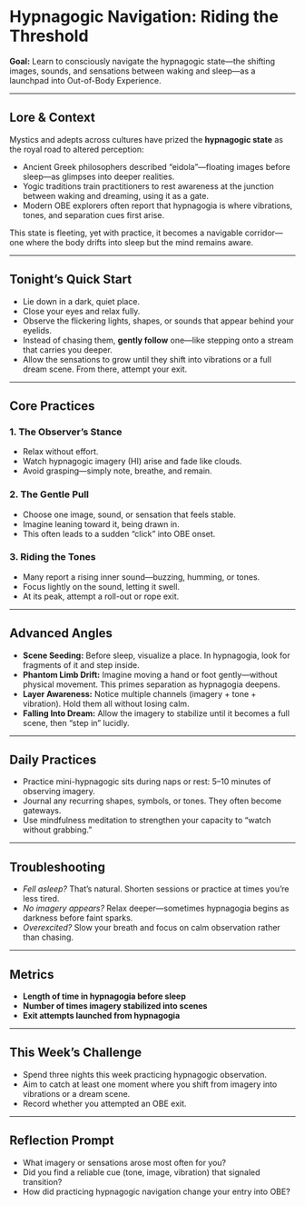


# Hypnagogic Navigation: Riding the Threshold

**Goal:** Learn to consciously navigate the hypnagogic state—the shifting images, sounds, and sensations between waking and sleep—as a launchpad into Out-of-Body Experience.

---

## Lore & Context
Mystics and adepts across cultures have prized the **hypnagogic state** as the royal road to altered perception:
- Ancient Greek philosophers described “eidola”—floating images before sleep—as glimpses into deeper realities.  
- Yogic traditions train practitioners to rest awareness at the junction between waking and dreaming, using it as a gate.  
- Modern OBE explorers often report that hypnagogia is where vibrations, tones, and separation cues first arise.

This state is fleeting, yet with practice, it becomes a navigable corridor—one where the body drifts into sleep but the mind remains aware.

---

## Tonight’s Quick Start
- Lie down in a dark, quiet place.  
- Close your eyes and relax fully.  
- Observe the flickering lights, shapes, or sounds that appear behind your eyelids.  
- Instead of chasing them, **gently follow** one—like stepping onto a stream that carries you deeper.  
- Allow the sensations to grow until they shift into vibrations or a full dream scene. From there, attempt your exit.

---

## Core Practices

### 1. The Observer’s Stance
- Relax without effort.  
- Watch hypnagogic imagery (HI) arise and fade like clouds.  
- Avoid grasping—simply note, breathe, and remain.

### 2. The Gentle Pull
- Choose one image, sound, or sensation that feels stable.  
- Imagine leaning toward it, being drawn in.  
- This often leads to a sudden “click” into OBE onset.

### 3. Riding the Tones
- Many report a rising inner sound—buzzing, humming, or tones.  
- Focus lightly on the sound, letting it swell.  
- At its peak, attempt a roll-out or rope exit.

---

## Advanced Angles
- **Scene Seeding:** Before sleep, visualize a place. In hypnagogia, look for fragments of it and step inside.  
- **Phantom Limb Drift:** Imagine moving a hand or foot gently—without physical movement. This primes separation as hypnagogia deepens.  
- **Layer Awareness:** Notice multiple channels (imagery + tone + vibration). Hold them all without losing calm.  
- **Falling Into Dream:** Allow the imagery to stabilize until it becomes a full scene, then “step in” lucidly.

---

## Daily Practices
- Practice mini-hypnagogic sits during naps or rest: 5–10 minutes of observing imagery.  
- Journal any recurring shapes, symbols, or tones. They often become gateways.  
- Use mindfulness meditation to strengthen your capacity to “watch without grabbing.”

---

## Troubleshooting
- *Fell asleep?* That’s natural. Shorten sessions or practice at times you’re less tired.  
- *No imagery appears?* Relax deeper—sometimes hypnagogia begins as darkness before faint sparks.  
- *Overexcited?* Slow your breath and focus on calm observation rather than chasing.

---

## Metrics
- **Length of time in hypnagogia before sleep**  
- **Number of times imagery stabilized into scenes**  
- **Exit attempts launched from hypnagogia**

---

## This Week’s Challenge
- Spend three nights this week practicing hypnagogic observation.  
- Aim to catch at least one moment where you shift from imagery into vibrations or a dream scene.  
- Record whether you attempted an OBE exit.

---

## Reflection Prompt
- What imagery or sensations arose most often for you?  
- Did you find a reliable cue (tone, image, vibration) that signaled transition?  
- How did practicing hypnagogic navigation change your entry into OBE?